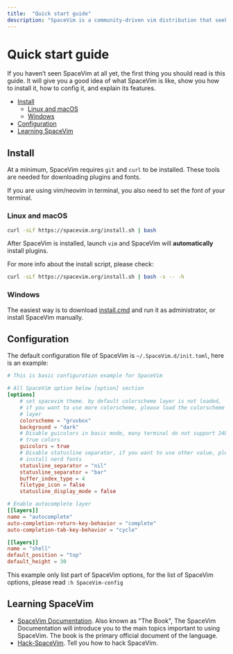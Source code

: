 ```yaml
---
title:  "Quick start guide"
description: "SpaceVim is a community-driven vim distribution that seeks to provide layer feature."
---
```


# Quick start guide

If you haven’t seen SpaceVim at all yet, the first thing you should read is this guide.
It will give you a good idea of what SpaceVim is like,
show you how to install it, how to config it, and explain its features.

<!-- vim-markdown-toc GFM -->

- [Install](#install)
  - [Linux and macOS](#linux-and-macos)
  - [Windows](#windows)
- [Configuration](#configuration)
- [Learning SpaceVim](#learning-spacevim)

<!-- vim-markdown-toc -->

## Install

At a minimum, SpaceVim requires `git` and `curl` to be installed. These tools
are needed for downloading plugins and fonts.

If you are using vim/neovim in terminal, you also need to set the font of your terminal.

### Linux and macOS

```bash
curl -sLf https://spacevim.org/install.sh | bash
```

After SpaceVim is installed, launch `vim` and SpaceVim will **automatically** install plugins.

For more info about the install script, please check:

```bash
curl -sLf https://spacevim.org/install.sh | bash -s -- -h
```

### Windows

The easiest way is to download [install.cmd](https://spacevim.org/install.cmd) and run it as administrator, or install SpaceVim manually.

## Configuration

The default configuration file of SpaceVim is `~/.SpaceVim.d/init.toml`, here is an example:

```toml
# This is basic configuration example for SpaceVim

# All SpaceVim option below [option] section
[options]
    # set spacevim theme. by default colorscheme layer is not loaded,
    # if you want to use more colorscheme, please load the colorscheme
    # layer
    colorscheme = "gruvbox"
    background = "dark"
    # Disable guicolors in basic mode, many terminal do not support 24bit
    # true colors
    guicolors = true
    # Disable statusline separator, if you want to use other value, please
    # install nerd fonts
    statusline_separator = "nil"
    statusline_separator = "bar"
    buffer_index_type = 4
    filetype_icon = false
    statusline_display_mode = false

# Enable autocomplete layer
[[layers]]
name = "autocomplete"
auto-completion-return-key-behavior = "complete"
auto-completion-tab-key-behavior = "cycle"

[[layers]]
name = "shell"
default_position = "top"
default_height = 30
```

This example only list part of SpaceVim options, for the list of SpaceVim options, please read `:h SpaceVim-config`

## Learning SpaceVim

- [SpaceVim Documentation](../documentation). Also known as "The Book", The SpaceVim Documentation will introduce
  you to the main topics important to using SpaceVim. The book is the primary official document of the language.
- [Hack-SpaceVim](https://github.com/Gabirel/Hack-SpaceVim). Tell you how to hack SpaceVim.
